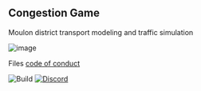 ## Congestion Game
Moulon district transport modeling and traffic simulation

![image](https://user-images.githubusercontent.com/72650161/105868306-57872400-5ff6-11eb-9796-d487fb2eb0d1.png)

Files [code of conduct](https://github.com/files-community/files-uwp/blob/master/CODE_OF_CONDUCT.md)

![Build](https://dev.azure.com/lukeblevins150823/Files%20UWP/_apis/build/status/Build%20Pipeline?branchName=main)
[![Discord](https://discordapp.com/api/guilds/725513575971684472/widget.png)](https://discord.gg/mr5hVu8)
